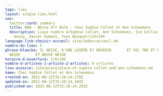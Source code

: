 ```yaml
---
tags: lieu
layout: single-lieu.html
seo:
  twitter:card: summary
  title: WAW - White Art Walk - Chez Sophie Collet et Ann Schoemans
  description: Lieux numéro 4/Sophie Collet, Ann Schoemans, Ise Cellier, Catherine
    Gouny, Xavier Dumont, Yves Bosquet/11h>19h
language-link-choisir-accueil: site/index/accueil.md
numero-du-lieu: 5
phrase-blanche: IL NEIGE, D‘UNE LÉGÈRE ET RÊVEUSE       ET FOL TRE ET FL
  NEUSE       ET NEUVE NEIGE
horaire-d-ouverture: 11h>19h
nombre-d-artistes-1-artiste-2-artistes: 6 artistes
lieu-associe: site/place/place-of-sophie-collet-and-ann-schoemans.md
name: Chez Sophie Collet et Ann Schoemans
created-on: 2021-08-12T15:28:24.270Z
updated-on: 2021-08-12T15:28:24.284Z
published-on: 2021-08-12T15:28:24.293Z
---
```

